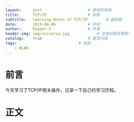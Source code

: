 ```yaml
---
layout:		post					# 使用的布局
title:		TCP/IP					# 标题
subtitle:	Learning Notes of TCP/IP		# 副标题
date:		2019-08-06				# 时间
author:		Ripper-S				# 作者
header-img:	img/universe.jpg			# 文章标题背景图
catalog:	true					# 是否归档
tags:							# 标签
    - WLAN
---
```



#	前言
今天学习了TCP/IP相关操作，记录一下自己的学习历程。

#	正文
